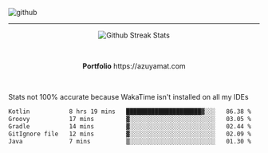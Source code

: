 ![github](https://media.discordapp.net/attachments/881363147364118528/1142610121697021952/background.png?width=1000&height=300)<br>
___
<p align="center">
  <img alt="Github Streak Stats" src="https://streak-stats.demolab.com?user=Azuyamat&theme=transparent&hide_border=true"/>
</p><br>
<p align="center">
      <strong>Portfolio</strong> https://azuyamat.com
</p><br>

Stats not 100% accurate because WakaTime isn't installed on all my IDEs
<!--START_SECTION:waka-->

```txt
Kotlin           8 hrs 19 mins   █████████████████████▓░░░   86.38 %
Groovy           17 mins         ▓░░░░░░░░░░░░░░░░░░░░░░░░   03.05 %
Gradle           14 mins         ▓░░░░░░░░░░░░░░░░░░░░░░░░   02.44 %
GitIgnore file   12 mins         ▓░░░░░░░░░░░░░░░░░░░░░░░░   02.09 %
Java             7 mins          ▒░░░░░░░░░░░░░░░░░░░░░░░░   01.30 %
```

<!--END_SECTION:waka-->
